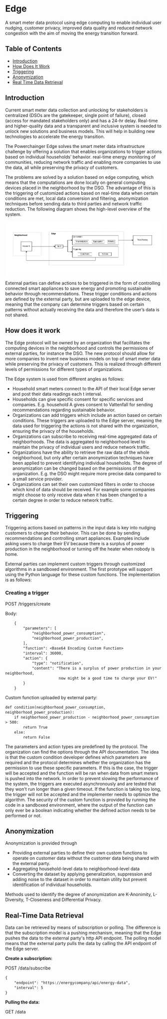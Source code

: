 # Edge

A smart meter data protocol using edge computing to enable individual user nudging, customer privacy, improved data quality and reduced network congestion with the aim of moving the energy transition forward.

## Table of Contents

* [Introduction](#introduction)
* [How Does It Work](#how-does-it-work)
* [Triggering](#triggering)
* [Anonymization](#anonymization)
* [Real Time Data Retrieval](#real-time-data-retrieval)


## Introduction
Current smart meter data collection and unlocking for stakeholders is centralized (DSOs are the gatekeeper, single point of failure), closed (access for mandated stakeholders only) and has a 24-hr delay. Real-time and higher-quality data and a transparent and inclusive system is needed to unlock new solutions and business models. This will help in building new technologies to accelerate the energy transition.

The Powerchainger Edge solves the smart meter data infrastructure challenge by offering a solution that enables organizations to trigger actions based on individual households’ behavior. real-time energy monitoring of communities, reducing network traffic and enabling more companies to use the data, all while preserving the privacy of customers. 

The problems are solved by a solution based on edge computing, which means that the computations are done locally on general computing devices placed in the neighborhood by the DSO. The advantage of this is the triggering of customized actions based on real-time data when certain conditions are met, local data conversion and filtering, anonymization techniques before sending data to third parties and network traffic reduction. The following diagram shows the high-level overview of the system.


![alt text](architecture.png "Title")



External parties can define actions to be triggered in the form of controlling connected smart appliances to save energy and promoting sustainable behavior through recommendations. These trigger conditions and actions are defined by the external party, but are uploaded to the edge device, meaning that the company can determine triggers based on certain patterns without actually receiving the data and therefore the user’s data is not shared. 


## How does it work
The Edge protocol will be owned by an organization that facilitates the computing devices in the neighborhood and controls the permissions of external parties, for instance the DSO. The new protocol should allow for more companies to invent new business models on top of smart meter data while preserving the privacy of customers. This is realized through different levels of permissions for different types of organizations. 

The Edge system is used from different angles as follows:
- Household smart meters connect to the API of their local Edge server and post their data readings each t interval.
- Households can give specific consent for specific services and companies. E.g. household A gives consent to Vattenfall for sending recommendations regarding sustainable behavior.
- Organizations can add triggers which include an action based on certain conditions. These triggers are uploaded to the Edge server, meaning the data used for triggering the actions is not shared with the organization, ensuring the privacy of the households.
- Organizations can subscribe to receiving real-time aggregated data of neighborhoods. The data is aggregated to neighborhood level to maintain the privacy of individual users and reduce network traffic.
- Organizations have the ability to retrieve the raw data of the whole neighborhood, but only after certain anonymization techniques have been applied to prevent identifying individual households. The degree of anonymization can be changed based on the permissions of the organization. E.g. the DSO might require more precise data compared to a small service provider.
- Organizations can set their own customized filters in order to choose which kind of data should be received. For example some companies might choose to only receive data when it has been changed to a certain degree in order to reduce network traffic. 

## Triggering
Triggering actions based on patterns in the input data is key into nudging customers to change their behavior. 
This can be done by sending recommendations and controlling smart appliances. Examples include asking users to charge their EV because there is a surplus of power production in the neighborhood or turning off the heater when nobody is home.

External parties can implement custom triggers through customized algorithms 
in a sandboxed environment. The first prototype will support using the Python language for these custom functions.
The implementation is as follows:

### Creating a trigger

POST /triggers/create

Body:
```
    {
        "parameters": [
            "neighborhood_power_consumption",
            "neighborhood_power_production",
        ],
        "function": <Base64 Encoding Custom Function>
        "interval": 36000,
        "action": {
            "type": "notification",
            "content": "There is a surplus of power production in your neighborhood, 
                        now might be a good time to charge your EV!"
        }
    }
```

Custom function uploaded by external party:
```
def condition(neighborhood_power_consumption, neighborhood_power_production):
    if neighborhood_power_production - neighborhood_power_consumption > 500:
        return True
    else:
        return False
```

The parameters and action types are predefined by the protocol. The organization can find the options through the API documentation. 
The idea is that the custom condition developer defines which parameters are required and the protocol determines whether
the organization has the permission to use these specific parameters. If this is the case, the trigger will be accepted
and the function will be ran when data from smart meters is pushed into the network. In order to prevent slowing the performance of the system, the triggers are executed asynchronously and are tested
that they won't run longer than a given timeout. If the function is taking too long, the trigger will not be accepted and the implementer needs to optimize the algorithm. The security of the custom function is provided by running the code in a sandboxed environment, where the output of the function can only ever be a boolean indicating whether the defined action needs to be performed or not.

## Anonymization

Anonymization is provided through
- Providing external parties to define their own custom functions to operate on customer data without the customer data being shared with the external party.
- Aggregating household-level data to neighborhood-level data
- Converting the dataset by applying generalization, suppression and adding noise to the dataset in order to maintain utility but prevent identification of individual households.

Methods used to identify the degree of anonymization are K-Anonimity, L-Diversity, T-Closeness and Differential Privacy.

## Real-Time Data Retrieval
Data can be retrieved by means of subscription or polling. The difference is that the subscription model is a pushing mechanism, meaning that the Edge pushes the data to the external party's http API endpoint. The polling model means that the external party pulls the data by calling the API endpoint of the Edge server.

**Create a subscription:**

POST /data/subscribe
```
{
    "endpoint": "https://energycompany/api/energy-data",
    "interval": 5
}
```

**Pulling the data:**

GET /data

